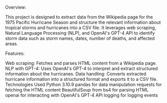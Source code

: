 Overview:

This project is designed to extract data from the Wikipedia page for the 1975 Pacific Hurricane Season and structure the relevant information about tropical storms and hurricanes into a CSV file. It leverages web scraping, Natural Language Processing (NLP), and OpenAI's GPT-4 API to identify storm data such as storm names, dates, number of deaths, and affected areas.

Features:

Web scraping: Fetches and parses HTML content from a Wikipedia page.
NLP with GPT-4: Uses OpenAI's GPT-4 to interpret and extract structured information about the hurricanes.
Data handling: Converts extracted hurricane information into a structured format and exports it to a CSV file.
Technologies Used
Python 3.10.9
pandas for data manipulation
requests for fetching the HTML content
BeautifulSoup from bs4 for parsing HTML
openai for interacting with OpenAI's GPT-4 API
logging for logging events
